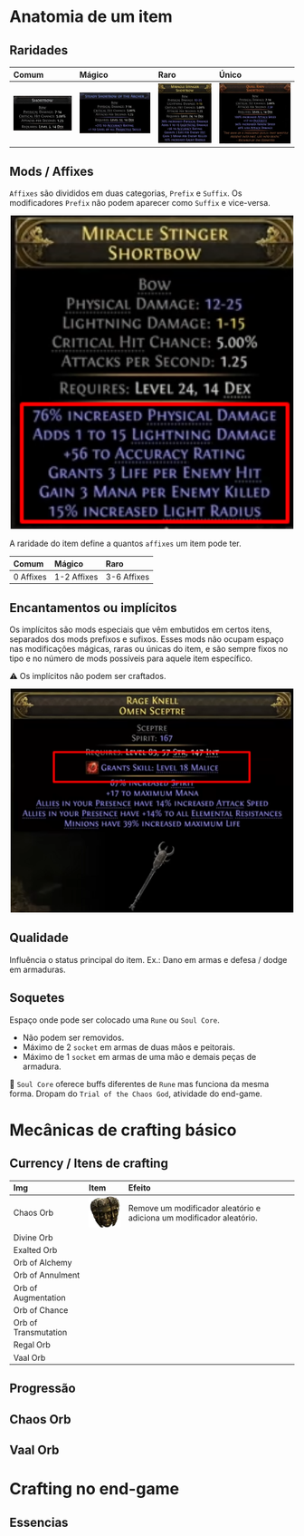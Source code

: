 # Anatomia de um item
##  Raridades
| Comum | Mágico | Raro | Único |
|:---|:---|:---|:---|
| ![Comum](img/itemComum.png) | ![Mágico](img/itemMagico.png) | ![Raro](img/itemRaro.png) | ![Único](img/itemUnico.png)|

## Mods / Affixes
`Affixes` são divididos em duas categorias, `Prefix` e `Suffix`. Os modificadores `Prefix` não podem aparecer como `Suffix` e vice-versa.

<p align="center">
  <img src="./img/itemRaroMarcado.png" width="500">
</p>



A raridade do item define a quantos `affixes` um item pode ter.

| Comum | Mágico | Raro |
|:---|:---|:---|
| 0 Affixes | 1-2 Affixes | 3-6 Affixes |

## Encantamentos ou implícitos
Os implícitos são mods especiais que vêm embutidos em certos itens, separados dos mods prefixos e sufixos. Esses mods não ocupam espaço nas modificações mágicas, raras ou únicas do item, e são sempre fixos no tipo e no número de mods possíveis para aquele item específico.

⚠️ Os implícitos não podem ser craftados.

<p align="center">
  <img src="./img/itemRaroImplicit.png" width="500">
</p>

## Qualidade
Influência o status principal do item. Ex.: Dano em armas e defesa / dodge em armaduras.

## Soquetes
Espaço onde pode ser colocado uma `Rune` ou `Soul Core`.
- Não podem ser removidos.
- Máximo de 2 `socket` em armas de duas mãos e peitorais.
- Máximo de 1 `socket` em armas de uma mão e demais peças de armadura.

💎 `Soul Core` oferece buffs diferentes de `Rune` mas funciona da mesma forma. Dropam do `Trial of the Chaos God`, atividade do end-game.

# Mecânicas de crafting básico

## Currency / Itens de crafting
| Img | Item |  Efeito |
|:---|:---|:---|
| Chaos Orb | ![Comum](img/chaosOrb.webp) | Remove um modificador aleatório e adiciona um modificador aleatório. |
| Divine Orb |||
| Exalted Orb |||
| Orb of Alchemy |||
| Orb of Annulment |||
| Orb of Augmentation |||
|Orb of Chance|||
|Orb of Transmutation|||
|Regal Orb|||
|Vaal Orb|||



## Progressão
## Chaos Orb
## Vaal Orb

# Crafting no end-game
## Essencias
## 
